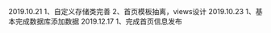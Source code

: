 2019.10.21
    1、自定义存储类完善
    2、首页模板抽离，views设计
2019.10.23
    1、基本完成数据库添加数据
2019.12.17
    1、完成首页信息发布